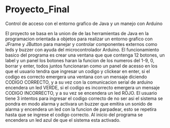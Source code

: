 # Proyecto_Final
Control de acceso con el entorno grafico de Java y un manejo con Arduino

El proyecto se basa en la union de de las herramientas de Java en la programacion orientada a objetos
para realizar un entorno grafico con JFrame y JButton para manejar y controlar componentes externos 
como leds y buzzer con ayuda del microcontrolador Arduino.
El funcionamiento basico del programa es crear una ventana que que contenga 12 botones, un label y un panel
los botones haran la funcion de los numeros del 1-9, 0, borrar y enter, todos juntos funcionaran como un panel de acesso en los que
el usuario tendra que ingresar un codigo y clickear en enter, si el codigo es correcto emergera una ventana con un 
mensaje diciendo CODIGO CORRECTO, y a su vez con la comunicacion serial de arduino encendera un led VERDE, si el codigo es incorrecto emergera
un mensaje CODIGO INCORRECTO, y a su vez se encendera un led ROJO.
El usuario tiene 3 intentos para ingresar el codigo correcto de no ser asi el sistema se pondra en modo alarma y activara un buzzer que emitira un sonido de alarma y encendera un led con la funcion de parpadear, esto se repetira  hasta que se ingrese el codigo correcto.
Al inicio del programa se encendera un led azul de que el sistema esta activado.
